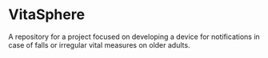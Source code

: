 # VitaSphere
A repository for a project focused on developing a device for notifications in case of falls or irregular vital measures on older adults.
